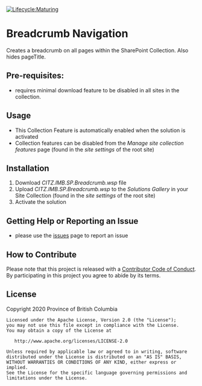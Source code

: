 [![Lifecycle:Maturing](https://img.shields.io/badge/Lifecycle-Maturing-007EC6)](<Redirect-URL>)

# Breadcrumb Navigation
Creates a breadcrumb on all pages within the SharePoint Collection.  Also hides pageTitle.

## Pre-requisites:
- requires minimal download feature to be disabled in all sites in the collection.

## Usage
- This Collection Feature is automatically enabled when the solution is activated
- Collection features can be disabled from the _Manage site collection features_ page (found in the _site settings_ of the root site)

## Installation
1. Download _CITZ.IMB.SP.Breadcrumb.wsp_ file
2. Upload _CITZ.IMB.SP.Breadcrumb.wsp_ to the _Solutions Gallery_ in your Site Collection (found in the _site settings_ of the root site)
3. Activate the solution

## Getting Help or Reporting an Issue
- please use the [issues](../../issues) page to report an issue

## How to Contribute

Please note that this project is released with a [Contributor Code of Conduct](Code_of_Conduct.md). By participating in this project you agree to abide by its terms.

## License
 Copyright 2020 Province of British Columbia

    Licensed under the Apache License, Version 2.0 (the "License");
    you may not use this file except in compliance with the License.
    You may obtain a copy of the License at

       http://www.apache.org/licenses/LICENSE-2.0

    Unless required by applicable law or agreed to in writing, software
    distributed under the License is distributed on an "AS IS" BASIS,
    WITHOUT WARRANTIES OR CONDITIONS OF ANY KIND, either express or implied.
    See the License for the specific language governing permissions and
    limitations under the License.
